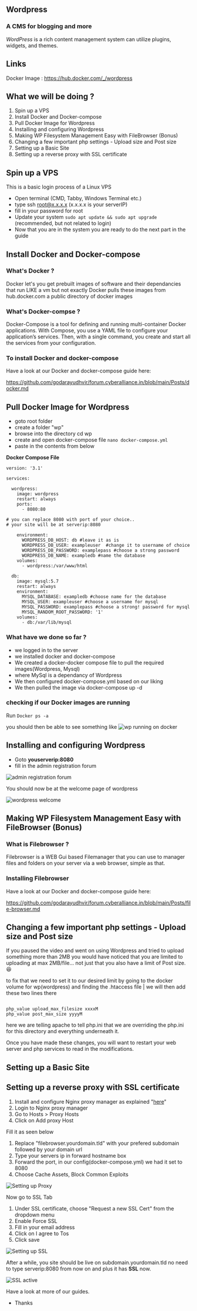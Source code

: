 ## Wordpress
### A CMS for blogging and more

*WordPress* is a rich content management system can utilize plugins, widgets, and themes. 

## Links
Docker Image : https://hub.docker.com/_/wordpress

## What we will be doing ?

1. Spin up a VPS
2. Install Docker and Docker-compose
3. Pull Docker Image for Wordpress
4. Installing and configuring Wordpress
5. Making WP Filesystem Management Easy with FileBrowser (Bonus)
6. Changing a few important php settings - Upload size and Post size
7. Setting up a Basic Site
8. Setting up a reverse proxy with SSL certificate


## Spin up a VPS

This is a basic login process of a Linux VPS

- Open terminal (CMD, Tabby, Windows Terminal etc.)
- type ssh root@x.x.x.x (x.x.x.x is your serverIP)
- fill in your password for root
- Update your system `sudo apt update && sudo apt upgrade` (recommended, but not related to login)
- Now that you are in the system you are ready to do the next part in the guide

## Install Docker and Docker-compose


### What's Docker ?
Docker let's you get prebuilt images of software and their dependancies that run LIKE a vm but not exactly
Docker pulls these images from hub.docker.com a public directory of docker images

### What's Docker-compse ?

Docker-Compose is a tool for defining and running multi-container Docker applications. 
With Compose, you use a YAML file to configure your application’s services. 
Then, with a single command, you create and start all the services from your configuration. 

### To install Docker and docker-compose

Have a look at our Docker and docker-compose guide here:

https://github.com/godarayudhvir/forum.cyberalliance.in/blob/main/Posts/docker.md

## Pull Docker Image for Wordpress

- goto root folder
- create a folder "wp"
- browse into the directory cd wp
- create and open docker-compose file `nano docker-compose.yml`
- paste in the contents from below

**Docker Compose File**

```
version: '3.1'

services:

  wordpress:
    image: wordpress
    restart: always
    ports:
      - 8080:80 

# you can replace 8080 with port of your choice..
# your site will be at serverip:8080

    environment:
      WORDPRESS_DB_HOST: db #leave it as is
      WORDPRESS_DB_USER: exampleuser  #change it to username of choice
      WORDPRESS_DB_PASSWORD: examplepass #choose a strong password
      WORDPRESS_DB_NAME: exampledb #name the database
    volumes:
      - wordpress:/var/www/html

  db:
    image: mysql:5.7
    restart: always
    environment:
      MYSQL_DATABASE: exampledb #choose name for the database
      MYSQL_USER: exampleuser #choose a username for mysql
      MYSQL_PASSWORD: examplepass #choose a strong! password for mysql
      MYSQL_RANDOM_ROOT_PASSWORD: '1'
    volumes:
      - db:/var/lib/mysql

```
### What have we done so far ?

- we logged in to the server
- we installed docker and docker-compose
- We created a docker-docker compose file to pull the required images(Wordpress, Mysql)
- where MySql is a dependancy of Wordpress
- We then configured docker-compose.yml based on our liking
- We then pulled the image via docker-compose up -d

### checking if our Docker images are running

Run `Docker ps -a`

you should then be able to see something like
![wp running on docker](https://i.imgur.com/wprunningondocker.png)

## Installing and configuring Wordpress

- Goto **youserverip:8080**
- fill in the admin registration forum

![admin registration forum](https://i.imgur.com/adminregforum.png)

You should now be at the welcome page of wordpress

![wordpress welcome](https://i.imgur.com/wpwelcome.png)

## Making WP Filesystem Management Easy with FileBrowser (Bonus)

### What is Filebrowser ?
Filebrowser is a WEB Gui based Filemanager that you can use to manager files and folders on your
server via a web browser, simple as that.

### Installing Filebrowser
Have a look at our Docker and docker-compose guide here:

https://github.com/godarayudhvir/forum.cyberalliance.in/blob/main/Posts/file-browser.md

## Changing a few important php settings - Upload size and Post size

If you paused the video and went on using Wordpress and tried to upload something more than 2MB
you would have noticed that you are limited to uploading at max 2MB/file... not just that
you also have a limit of Post size. :laughing:

to fix that we need to set it to our desired limit by going to the docker volume for wp(wordpress)
and finding the .htaccess file | we will then add these two lines there

```

php_value upload_max_filesize xxxxM
php_value post_max_size yyyyM

```

here we are telling apache to tell php.ini that we are overriding the php.ini for this directory and everything underneath it.

Once you have made these changes, you will want to restart your web server and php services to read in the modifications.



## Setting up a Basic Site
## Setting up a reverse proxy with SSL certificate

1. Install and configure Nginx proxy manager as explained "[here](https://github.com/godarayudhvir/forum.cyberalliance.in/blob/main/Posts/Nginxproxymanager.md)"
2. Login to Nginx proxy manager
3. Go to Hosts > Proxy Hosts
4. Click on Add proxy Host

Fill it as seen below

1. Replace "filebrowser.yourdomain.tld" with your prefered subdomain followed by your domain url
2. Type your servers ip in forward hostname box
3. Forward the port, in our config(docker-compose.yml) we had it set to 8080
4. Choose Cache Assets, Block Common Exploits

![Setting up Proxy](https://i.imgur.com/6yMYmRO.png)

Now go to SSL Tab

1. Under SSL certificate, choose "Request a new SSL Cert" from the dropdown menu
2. Enable Force SSL
3. Fill in your email address
4. Click on I agree to Tos
5. Click save

![Setting up SSL](https://i.imgur.com/kigFJzL.png)

After a while, you site should be live on subdomain.yourdomain.tld no need to type
serverip:8080 from now on and plus it has **SSL** now.

![SSL active](https://i.imgur.com/wpsslactiveproof.png)

Have a look at more of our guides.
- Thanks